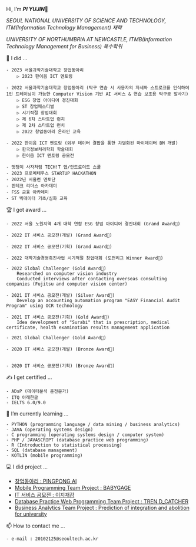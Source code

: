 Hi, I’m ***PI YUJIN***👋

*SEOUL NATIONAL UNIVERSITY OF SCIENCE AND TECHNOLOGY, ITM(Information Technology Management) 재학*

*UNIVERSITY OF NORTHUMBRIA AT NEWCASTLE, ITMB(Information Technology Management for Business) 복수학위*

📔 I did ...
    
    
    - 2023 서울과학기술대학교 창업동아리
        ▷ 2023 한이음 ICT 멘토링 
   
    - 2022 서울과학기술대학교 창업동아리 (탁구 연습 시 사용자의 자세와 스트로크를 인식하여 1인 트레이닝이 가능한 Computer Vision 기반 AI 서비스 & 연습 보조용 탁구공 발사기)
        ▷ ESG 창업 아이디어 경진대회
        ▷ ST 창업페스티벌
        ▷ 시기적절 창업대회
        ▷ 제 6차 스타트업 런치
        ▷ 제 2차 스타트업 런치
        ▷ 2022 창업동아리 온라인 교육
       
    - 2022 한이음 ICT 멘토링 (외부 데이터 결합을 통한 차별화된 마이데이터 BM 개발)
        ▷ 한국정보처리학회 학술대회
        ▷ 한이음 ICT 멘토링 공모전

    - 멋쟁이 사자처럼 TECH!T 앱/안드로이드 스쿨
    - 2023 프로메테우스 STARTUP HACKATHON 
    - 2022년 서울런 멘토단 
    - 핀테크 리더스 아카데미
    - FSS 금융 아카데미
    - ST 빅데이터 기초/심화 교육
    
🏆 I got award ...

    - 2022 서울 노원지역 4개 대학 연합 ESG 창업 아이디어 경진대회 (Grand Award🏅)
    
    - 2022 IT 서비스 공모전(개발) (Grand Award🏅)
    
    - 2022 IT 서비스 공모전(기획) (Grand Award🏅)
   
    - 2022 대학기술경영촉진사업 시기적절 창업대회 (도전리그 Winner Award🏅)
    
    - 2022 Global Challenger (Gold Award🥇)
        Researched on computer vision industry
        Conducted interviews after contacting overseas consulting companies (Fujitsu and computer vision center)
        
    - 2021 IT 서비스 공모전(개발) (Silver Award🥈)
        Develop an accounting automation program "EASY Financial Audit Program" using OCR technology
    
    - 2021 IT 서비스 공모전(기획) (Gold Award🥇)
        Idea development of "Surabi" that is prescription, medical certificate, health examination results management application
        
    - 2021 Global Challenger (Gold Award🥇)

    - 2020 IT 서비스 공모전(개발) (Bronze Award🥉)
        
    
    - 2020 IT 서비스 공모전(기획) (Bronze Award🥉)
 
✍ I get certified ...

    - ADsP (데이터분석 준전문가)
    - ITQ 아래한글
    - IELTS 6.0/9.0

🌱 I’m currently learning ...

    - PYTHON (programming language / data mining / business analytics)
    - JAVA (operating systems design)
    - C programming (operating systems design / computer system)
    - PHP / JAVASCRIPT (database practice web programming)
    - R (Introduction to statistical processing)
    - SQL (database management)
    - KOTLIN (mobile programming)


💻 I did project ...

- [창업동아리 : PINGPONG AI](https://magazine.hankyung.com/job-joy/article/202212194247d)
- [Mobile Programming Team Project : BABYGAGE](https://github.com/BABYGAGE/kotlin.git)
- [IT 서비스 공모전 : 이지재감](https://github.com/muhanmu2jo/IT_SERVICE.git)
- [Database Practice Web Programming Team Project : TREN D_CATCHER](https://github.com/jeonghyeonee/DB-Web_Project.git)
- [Business Analytics Team Project : Prediction of integration and abolition for university](https://github.com/jeewonkimm2/Business_Analytics.git)



📫 How to contact me ...

    - e-mail : 20102125@seoultech.ac.kr

<!---
PIYUJIN/PIYUJIN is a ✨ special ✨ repository because its `README.md` (this file) appears on your GitHub profile.
You can click the Preview link to take a look at your changes.
--->
